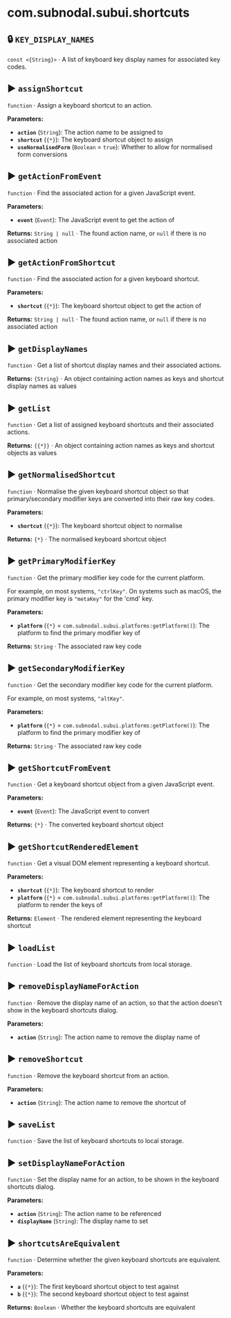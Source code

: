 # com.subnodal.subui.shortcuts
## 🔒️ `KEY_DISPLAY_NAMES`
`const <{String}>` · A list of keyboard key display names for associated key codes.

## ▶️ `assignShortcut`
`function` · Assign a keyboard shortcut to an action.

**Parameters:**
* **`action`** (`String`): The action name to be assigned to
* **`shortcut`** (`{*}`): The keyboard shortcut object to assign
* **`useNormalisedForm`** (`Boolean` = `true`): Whether to allow for normalised form conversions

## ▶️ `getActionFromEvent`
`function` · Find the associated action for a given JavaScript event.

**Parameters:**
* **`event`** (`Event`): The JavaScript event to get the action of

**Returns:** `String | null` · The found action name, or `null` if there is no associated action

## ▶️ `getActionFromShortcut`
`function` · Find the associated action for a given keyboard shortcut.

**Parameters:**
* **`shortcut`** (`{*}`): The keyboard shortcut object to get the action of

**Returns:** `String | null` · The found action name, or `null` if there is no associated action

## ▶️ `getDisplayNames`
`function` · Get a list of shortcut display names and their associated actions.

**Returns:** `{String}` · An object containing action names as keys and shortcut display names as values

## ▶️ `getList`
`function` · Get a list of assigned keyboard shortcuts and their associated actions.

**Returns:** `{{*}}` · An object containing action names as keys and shortcut objects as values

## ▶️ `getNormalisedShortcut`
`function` · Normalise the given keyboard shortcut object so that primary/secondary modifier keys are converted into their raw key codes.

**Parameters:**
* **`shortcut`** (`{*}`): The keyboard shortcut object to normalise

**Returns:** `{*}` · The normalised keyboard shortcut object

## ▶️ `getPrimaryModifierKey`
`function` · Get the primary modifier key code for the current platform. 

For example, on most systems, `"ctrlKey"`. On systems such as macOS,
the primary modifier key is `"metaKey"` for the 'cmd' key.

**Parameters:**
* **`platform`** (`{*}` = `com.subnodal.subui.platforms:getPlatform()`): The platform to find the primary modifier key of

**Returns:** `String` · The associated raw key code

## ▶️ `getSecondaryModifierKey`
`function` · Get the secondary modifier key code for the current platform. 

For example, on most systems, `"altKey"`.

**Parameters:**
* **`platform`** (`{*}` = `com.subnodal.subui.platforms:getPlatform()`): The platform to find the primary modifier key of

**Returns:** `String` · The associated raw key code

## ▶️ `getShortcutFromEvent`
`function` · Get a keyboard shortcut object from a given JavaScript event.

**Parameters:**
* **`event`** (`Event`): The JavaScript event to convert

**Returns:** `{*}` · The converted keyboard shortcut object

## ▶️ `getShortcutRenderedElement`
`function` · Get a visual DOM element representing a keyboard shortcut.

**Parameters:**
* **`shortcut`** (`{*}`): The keyboard shortcut to render
* **`platform`** (`{*}` = `com.subnodal.subui.platforms:getPlatform()`): The platform to render the keys of

**Returns:** `Element` · The rendered element representing the keyboard shortcut

## ▶️ `loadList`
`function` · Load the list of keyboard shortcuts from local storage.

## ▶️ `removeDisplayNameForAction`
`function` · Remove the display name of an action, so that the action doesn't show in the keyboard shortcuts dialog.

**Parameters:**
* **`action`** (`String`): The action name to remove the display name of

## ▶️ `removeShortcut`
`function` · Remove the keyboard shortcut from an action.

**Parameters:**
* **`action`** (`String`): The action name to remove the shortcut of

## ▶️ `saveList`
`function` · Save the list of keyboard shortcuts to local storage.

## ▶️ `setDisplayNameForAction`
`function` · Set the display name for an action, to be shown in the keyboard shortcuts dialog.

**Parameters:**
* **`action`** (`String`): The action name to be referenced
* **`displayName`** (`String`): The display name to set

## ▶️ `shortcutsAreEquivalent`
`function` · Determine whether the given keyboard shortcuts are equivalent.

**Parameters:**
* **`a`** (`{*}`): The first keyboard shortcut object to test against
* **`b`** (`{*}`): The second keyboard shortcut object to test against

**Returns:** `Boolean` · Whether the keyboard shortcuts are equivalent